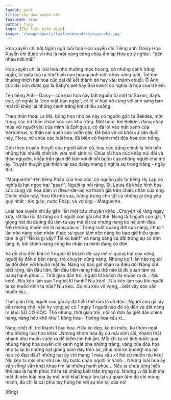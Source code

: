 ```yaml
---
layout: post
title: cây Hoa xuyến chi
featured: true
author: tiep
tags: [Tài liệu biên dịch]
image: '/images/posts/tailieubiendich/xuyenchi.jpg'
---
```


Hoa xuyến chi bởi Ngôn ngữ loài hoa
Hoa xuyến chi
Tiếng anh: Daisy
Hoa Xuyến chi được ví như là một nàng công chúa ấm áp
Hoa có ý nghĩa : "bên nhau mãi mãi"

Hoa xuyến chi là loài hoa nhỏ thường mọc hoang, có những cánh trắng ngần, từ giữa tỏa ra như hình nan hoa quanh một nhụy vàng tươi. Trẻ em thường thích hái hoa cúc dại để kết thành bó hay xâu thành chuỗi. Ở Anh, cúc dại còn được gọi là Baby’s pet hay Bairnwort có nghĩa là hoa của trẻ em.

Tên tiếng Anh - Daisy - của loài hoa này bắt nguồn từ một từ Saxon, day’s eye, có nghĩa là “con mắt ban ngày”, có lẽ vì hoa nở cùng với ánh sáng ban mai rồi khép lại những cánh trắng khi chiều xuống.

Theo thần thoại La Mã, bông hoa nhỏ bé này có nguồn gốc từ Belides, một trong các nữ thần chăm sóc các khu rừng. Một hôm, khi Belides đang nhảy múa với người yêu của mình là Ephigeus, cô đã lọt vào mắt xanh của Vertumrus, vị thần cai quản các vườn cây. Để bảo vệ cô khỏi sự săn đuổi này, Flora, nữ chúa các loài hoa, đã biến cô thành một đóa hoa cúc trắng.

Còn theo truyền thuyết của người Ailen cổ, hoa cúc trắng chính là linh hồn những hài nhi đã chết khi vừa mới sinh ra. Chúa rải hoa cúc khắp núi đồi và thảo nguyên, khắp trần gian để làm vơi đi nỗi buồn của những người cha mẹ ấy. Truyền thuyết giải thích tại sao daisy mang ý nghĩa sự trong trắng - ngây thơ.

“Marguerite”-tên tiếng Pháp của hoa cúc, có nguồn gốc từ tiếng Hy Lạp có nghĩa là hạt ngọc trai “pearl”. Người ta nói rằng, St. Louis đã khắc hình hoa cúc cùng với hoa diên vĩ (fleur-de-lis) và thánh giá trên chiếc nhẫn của ông. Chiếc nhẫn này, theo lời nhà vua, tượng trưng cho tất cả những gì ông yêu quý nhất : tôn giáo, nước Pháp, và vợ ông - Marguerite.

Loài hoa xuyến chi ấy gắn liền một câu chuyện khác...Chuyện kể rằng ngày xưa, rất lâu rồi đã từng có 1 người con gái như thế: Nàng là 1 người con gái, 1 giọng hát du dương đủ làm ta say mê tất cả nhưng nàng ko hề xinh đẹp. Nếu không muốn nói là nàng xấu xí. Trong suốt quãng đời của nàng, chưa 1 lần nào nàng cảm nhận được sự quan tâm nên nàng ko bao giờ hiểu quan tâm là gì? "Nó là gì vậy? Tôi ko biết!" Và nàng sống cả đời trong sự cô đơn lặng lẽ, bởi chính nàng cũng ko nhận ra mình đang cô đơn.

Và rồi cho đến khi có 1 người lữ khách đã say mê vì giọng hát của nàng, người ấy đến ở bên nàng, trò chuyện cùng nàng. Nhưng ko 1 lần nào người ấy đối diện với khuôn mặt ấy. Nàng ko bao giờ nhận ra điều đó! Nàng chỉ biết rằng, lần đầu tiên, lần đầu tiên nàng hiểu thế nào là đc quan tâm và nàng hạnh phúc.... Thời gian dần trôi, người lữ khách đã muốn ra đi... Níu kéo!...Níu kéo làm sao 1 người lữ hành? Níu kéo!...Níu kéo làm sao khi người ta ko muốn nhìn ta nữa? Níu kéo...Sự níu kéo vô vọng,...biết vậy sao vẫn muốn níu...

Thời gian trôi, người con gái ấy đã hiểu thế nào là cô đơn...Người con gái ấy vẫn mong chờ, vẫn hy vọng sẽ có 1 ngày 1 người nào đó sẽ đến và dắt nàng ra khỏi SỰ CÔ ĐỘC. Thế nhưng, thời gian trôi, nỗi cô đơn ấy giết dần chính nàng, nàng héo khô như 1 bông hoa - 1 bông hoa xấu xí...

Nàng chết đi, trở thành 1 loài hoa. HOa ko đẹp, ko mĩ miều, ko thơm ngát như những loài hoa khác...Nhưng khóm hoa ấy cứ mãi sinh sôi, nhanh thật nhanh như muốn vươn ra để kiếm tìm hơi ấm. Mỗi khi ta vô tình bước qua những hàng hoa xuyến chi xanh ngắt pha những trắng, vàng của đóa hoa nhỏ ta lại bị những hạt giống bám đầy trên áo, phủi mãi ko buông! mà nó nào có đẹp đâu? những hạt ấy chỉ mang 1 màu xấu xí! Nó cứ muốn níu kéo! Níu kéo ta mãi như như níu lấy bước chân người lữ hành...
Nhưng loài hoa ấy vẫn sống! vẫn khát khao tìm lại những hạnh phúc... Nếu ta chưa từng hiểu thế nào là hạnh phúc thì ta sẽ chẳng biết trân trọng nó. Nhưng vì đã biết mà mất đi nên loài hoa ấy mới mới khát khao tìm lại sự quan tâm dù chỉ mỏng manh, dù chỉ là cái phủi tay hững hờ với sự tồn tại của nó!

[King]
